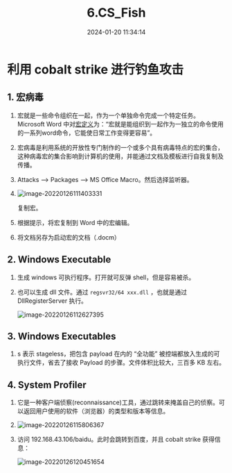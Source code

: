 ﻿---
title: 6.CS_Fish
categories:
- Network_Security
- Intranet_Infiltration
- Cobalt_Strike
tags:
- Network_Security
date: 2024-01-20 11:34:14
---

# 利用 cobalt strike 进行钓鱼攻击

## 1. 宏病毒

1. 宏就是一些命令组织在一起，作为一个单独命令完成一个特定任务。Microsoft Word 中对[宏定义](https://baike.baidu.com/item/宏定义)为：“宏就是能组织到一起作为一独立的命令使用的一系列word命令，它能使日常工作变得更容易”。

2. 宏病毒是利用系统的开放性专门制作的一个或多个具有病毒特点的宏的集合，这种病毒宏的集合影响到计算机的使用，并能通过文档及模板进行自我复制及传播。

3. Attacks --> Packages --> MS Office Macro。然后选择监听器。

4. ![image-20220126111403331](image-20220126111403331.png)

    复制宏。

5. 根据提示，将宏复制到 Word 中的宏编辑。

6. 将文档另存为启动宏的文档（.docm）



## 2. Windows Executable

1. 生成 windows 可执行程序。打开就可反弹 shell，但是容易被杀。

2. 也可以生成 dll 文件。通过 `regsvr32/64 xxx.dll` ，也就是通过 DllRegisterServer 执行。

    ![image-20220126112627395](image-20220126112627395.png)



## 3. Windows Executables

1. s 表示 stageless，把包含 payload 在内的 “全功能” 被控端都放入生成的可执行文件，省去了接收 Payload 的步骤。文件体积比较大，三百多 KB 左右。



## 4. System Profiler

1. 它是一种客户端侦察(reconnaissance)工具，通过跳转来掩盖自己的侦察。可以返回用户使用的软件（浏览器）的类型和版本等信息。

2. ![image-20220126115806367](image-20220126115806367.png)

3. 访问 192.168.43.106/baidu。此时会跳转到百度，并且 cobalt strike 获得信息：

    ![image-20220126120451654](image-20220126120451654.png)

    
